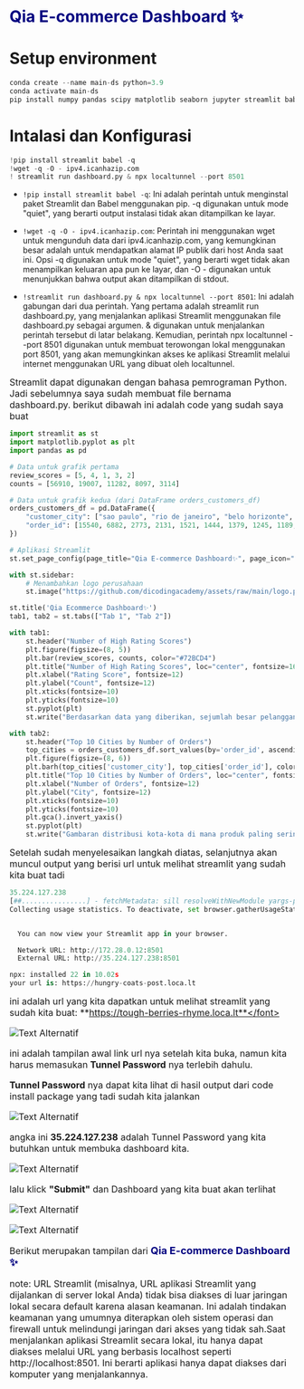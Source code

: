 # <font color="#000080"> Qia E-commerce Dashboard ✨</font>
# Setup environment
```python
conda create --name main-ds python=3.9
conda activate main-ds
pip install numpy pandas scipy matplotlib seaborn jupyter streamlit babel
```
# Intalasi dan Konfigurasi

```python
!pip install streamlit babel -q
!wget -q -O - ipv4.icanhazip.com
! streamlit run dashboard.py & npx localtunnel --port 8501
```
- `!pip install streamlit babel -q`: Ini adalah perintah untuk menginstal paket Streamlit dan Babel menggunakan pip. -q digunakan untuk mode "quiet", yang berarti output instalasi tidak akan ditampilkan ke layar.

- `!wget -q -O - ipv4.icanhazip.com`: Perintah ini menggunakan wget untuk mengunduh data dari ipv4.icanhazip.com, yang kemungkinan besar adalah untuk mendapatkan alamat IP publik dari host Anda saat ini. Opsi -q digunakan untuk mode "quiet", yang berarti wget tidak akan menampilkan keluaran apa pun ke layar, dan -O - digunakan untuk menunjukkan bahwa output akan ditampilkan di stdout.

- `!streamlit run dashboard.py & npx localtunnel --port 8501`: Ini adalah gabungan dari dua perintah. Yang pertama adalah streamlit run dashboard.py, yang menjalankan aplikasi Streamlit menggunakan file dashboard.py sebagai argumen. & digunakan untuk menjalankan perintah tersebut di latar belakang. Kemudian, perintah npx localtunnel --port 8501 digunakan untuk membuat terowongan lokal menggunakan port 8501, yang akan memungkinkan akses ke aplikasi Streamlit melalui internet menggunakan URL yang dibuat oleh localtunnel.


<font size="3">Streamlit dapat digunakan dengan bahasa pemrograman Python. Jadi sebelumnya saya sudah membuat file bernama dashboard.py. berikut dibawah ini adalah code yang sudah saya buat</font>


```python
import streamlit as st
import matplotlib.pyplot as plt
import pandas as pd

# Data untuk grafik pertama
review_scores = [5, 4, 1, 3, 2]
counts = [56910, 19007, 11282, 8097, 3114]

# Data untuk grafik kedua (dari DataFrame orders_customers_df)
orders_customers_df = pd.DataFrame({
    "customer_city": ["sao paulo", "rio de janeiro", "belo horizonte", "brasilia", "curitiba", "campinas", "porto alegre", "salvador", "guarulhos", "sao bernardo do campo"],
    "order_id": [15540, 6882, 2773, 2131, 1521, 1444, 1379, 1245, 1189, 938]
})

# Aplikasi Streamlit
st.set_page_config(page_title="Qia E-commerce Dashboard✨", page_icon=":chart_with_upwards_trend:")

with st.sidebar:
    # Menambahkan logo perusahaan
    st.image("https://github.com/dicodingacademy/assets/raw/main/logo.png")

st.title('Qia Ecommerce Dashboard✨')
tab1, tab2 = st.tabs(["Tab 1", "Tab 2"])

with tab1:
    st.header("Number of High Rating Scores")
    plt.figure(figsize=(8, 5))
    plt.bar(review_scores, counts, color="#72BCD4")
    plt.title("Number of High Rating Scores", loc="center", fontsize=16)
    plt.xlabel("Rating Score", fontsize=12)
    plt.ylabel("Count", fontsize=12)
    plt.xticks(fontsize=10)
    plt.yticks(fontsize=10)
    st.pyplot(plt)
    st.write("Berdasarkan data yang diberikan, sejumlah besar pelanggan memberikan penilaian positif. Sebanyak 75.917 pelanggan telah memberi peringkat produk dengan skor 4 atau 5, yang menunjukkan kepuasan. Ini menunjukkan mayoritas besar pelanggan merasa puas dengan kualitas dan kinerja produk. Namun, perlu dicatat bahwa ada juga sejumlah pelanggan yang memberikan penilaian lebih rendah, dengan 11.282 pelanggan memberi peringkat 1, yang mungkin menunjukkan ada hal yang perlu diperbaiki. Secara keseluruhan, data menunjukkan penerimaan positif untuk produk ini, dengan sebagian besar pelanggan menyatakan kepuasan.")

with tab2:
    st.header("Top 10 Cities by Number of Orders")
    top_cities = orders_customers_df.sort_values(by='order_id', ascending=False).head(10)
    plt.figure(figsize=(8, 6))
    plt.barh(top_cities['customer_city'], top_cities['order_id'], color="#72BCD4")
    plt.title("Top 10 Cities by Number of Orders", loc="center", fontsize=16)
    plt.xlabel("Number of Orders", fontsize=12)
    plt.ylabel("City", fontsize=12)
    plt.xticks(fontsize=10)
    plt.yticks(fontsize=10)
    plt.gca().invert_yaxis()
    st.pyplot(plt)
    st.write("Gambaran distribusi kota-kota di mana produk paling sering dibeli oleh pelanggan menunjukkan bahwa São Paulo memimpin dengan jumlah pelanggan tertinggi, total 15.540. Setelah São Paulo, kota-kota lain yang mencolok termasuk Rio de Janeiro dengan 6.882 pelanggan, Belo Horizonte dengan 2.773 pelanggan, Brasília dengan 2.131 pelanggan, dan Curitiba dengan 1.521 pelanggan. Distribusi ini menunjukkan konsentrasi penjualan di pusat-pusat perkotaan utama, dengan São Paulo sebagai pasar utama untuk penjualan produk.")

```

<font size="3">Setelah sudah menyelesaikan langkah diatas, selanjutnya akan muncul output yang berisi url untuk melihat streamlit yang sudah kita buat tadi</font>


```python
35.224.127.238
[##................] - fetchMetadata: sill resolveWithNewModule yargs-parser@20
Collecting usage statistics. To deactivate, set browser.gatherUsageStats to False.


  You can now view your Streamlit app in your browser.

  Network URL: http://172.28.0.12:8501
  External URL: http://35.224.127.238:8501

npx: installed 22 in 10.02s
your url is: https://hungry-coats-post.loca.lt
```
<font size="3">ini adalah url yang kita dapatkan untuk melihat streamlit yang sudah kita buat: **https://tough-berries-rhyme.loca.lt**</font>

![Text Alternatif](https://s9.gifyu.com/images/SUSUs.png)


<font size="3">ini adalah tampilan awal link url nya setelah kita buka, namun kita harus memasukan **Tunnel Password** nya terlebih dahulu.</font>

<font size="3">**Tunnel Password** nya dapat kita lihat di hasil output dari code install package yang tadi sudah kita jalankan</font>

![Text Alternatif](https://s9.gifyu.com/images/SUSVU.jpg)

<font size="3"> angka ini **35.224.127.238** adalah Tunnel Password yang kita butuhkan untuk membuka dashboard kita.</font>

![Text Alternatif](https://s9.gifyu.com/images/SUSZ3.png)

<font size="3">lalu klick **"Submit"** dan Dashboard yang kita buat akan terlihat</font>


![Text Alternatif](https://s9.gifyu.com/images/SUHIl.png)

![Text Alternatif](https://s9.gifyu.com/images/SUHIZ.png)

<font size="3">Berikut merupakan tampilan dari <font size="4" color="#000080"><b>Qia E-commerce Dashboard ✨</b></font>
</font>

<font size="3">note: 
URL Streamlit (misalnya, URL aplikasi Streamlit yang dijalankan di server lokal Anda) tidak bisa diakses di luar jaringan lokal secara default karena alasan keamanan. Ini adalah tindakan keamanan yang umumnya diterapkan oleh sistem operasi dan firewall untuk melindungi jaringan dari akses yang tidak sah.Saat menjalankan aplikasi Streamlit secara lokal, itu hanya dapat diakses melalui URL yang berbasis localhost seperti http://localhost:8501. Ini berarti aplikasi hanya dapat diakses dari komputer yang menjalankannya.</font>
